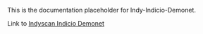 This is the documentation placeholder for Indy-Indicio-Demonet.

Link to [Indyscan Indicio Demonet](https://indyscan.indiciotech.io/home/IND_DEMONET)